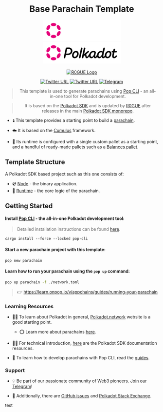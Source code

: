 <div align="center">

# Base Parachain Template

<img height="70px" alt="Polkadot SDK Logo" src="https://github.com/paritytech/polkadot-sdk/raw/master/docs/images/Polkadot_Logo_Horizontal_Pink_White.png#gh-dark-mode-only"/>
<img height="70px" alt="Polkadot SDK Logo" src="https://github.com/paritytech/polkadot-sdk/raw/master/docs/images/Polkadot_Logo_Horizontal_Pink_Black.png#gh-light-mode-only"/>
<br /><br />
<a href="r0gue.io"><img src="https://github.com/user-attachments/assets/96830651-c3db-412a-9cb4-6fcd8ea6231b" alt="R0GUE Logo" /></a>

[![Twitter URL](https://img.shields.io/twitter/follow/Pop?style=social)](https://x.com/onpopio/)
[![Twitter URL](https://img.shields.io/twitter/follow/R0GUE?style=social)](https://twitter.com/gor0gue)
[![Telegram](https://img.shields.io/badge/Telegram-gray?logo=telegram)](https://t.me/onpopio)

> This template is used to generate parachains using [Pop CLI](https://github.com/r0gue-io/pop-cli) - an all-in-one tool for Polkadot development.

> It is based on the [Polkadot SDK](https://github.com/paritytech/polkadot-sdk) and is updated by [R0GUE](r0gue.io) after releases in the main [Polkadot SDK monorepo](https://github.com/paritytech/polkadot-sdk).

</div>

- ⏫ This template provides a starting point to build a [parachain](https://wiki.polkadot.network/docs/learn-parachains).

- ☁️ It is based on the
  [Cumulus](https://paritytech.github.io/polkadot-sdk/master/polkadot_sdk_docs/polkadot_sdk/cumulus/index.html) framework.

- 🔧 Its runtime is configured with a single custom pallet as a starting point, and a handful of ready-made pallets
  such as a [Balances pallet](https://paritytech.github.io/polkadot-sdk/master/pallet_balances/index.html).

## Template Structure

A Polkadot SDK based project such as this one consists of:

- 💿 [Node](./node/README.md) - the binary application.
- 🧮 [Runtime](./runtime/README.md) - the core logic of the parachain.

## Getting Started

#### Install [Pop CLI](https://github.com/r0gue-io/pop-cli) - the all-in-one Polkadot development tool:

> Detailed installation instructions can be found [here](https://learn.onpop.io/v/cli/installing-pop-cli).

```
cargo install --force --locked pop-cli
```

#### Start a new parachain project with this template:

```
pop new parachain
```

#### Learn how to run your parachain using the `pop up` command:

```sh
pop up parachain -f ./network.toml
```

> 👉 https://learn.onpop.io/v/appchains/guides/running-your-parachain

### Learning Resources

- 🧑‍🏫 To learn about Polkadot in general, [Polkadot.network](https://polkadot.network/) website is a good starting point.

  - ⭕ Learn more about parachains [here](https://wiki.polkadot.network/docs/learn-parachains).

- 🧑‍🔧 For technical introduction, [here](https://github.com/paritytech/polkadot-sdk#-documentation) are
  the Polkadot SDK documentation resources.

- 📖 To learn how to develop parachains with Pop CLI, read the [guides](https://learn.onpop.io/v/appchains).

### Support

- 💡 Be part of our passionate community of Web3 pioneers. [Join our Telegram](https://t.me/onpopio)!

- 👥 Additionally, there are [GitHub issues](https://github.com/r0gue-io/base-parachain/issues) and
  [Polkadot Stack Exchange](https://polkadot.stackexchange.com/).

test
